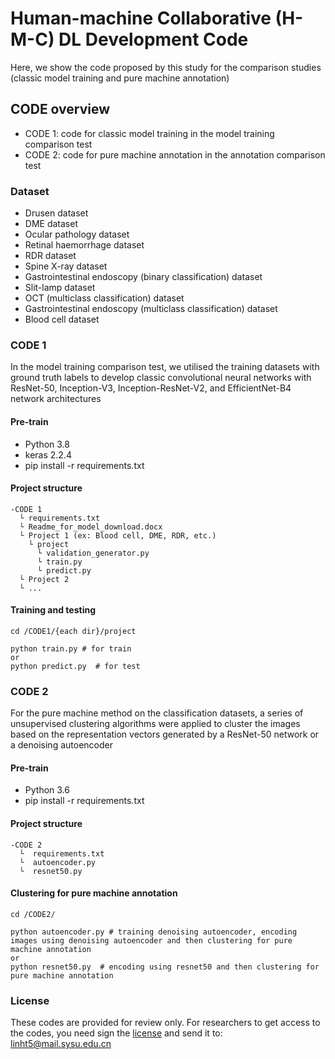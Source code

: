 # Human-machine Collaborative (H-M-C) DL Development Code
Here, we show the code proposed by this study for the comparison studies (classic model training and pure machine annotation)

## CODE overview
+ CODE 1: code for classic model training in the model training comparison test
+ CODE 2: code for pure machine annotation in the annotation comparison test

### Dataset
+ Drusen dataset
+ DME dataset
+ Ocular pathology dataset
+ Retinal haemorrhage dataset
+ RDR dataset
+ Spine X-ray dataset
+ Gastrointestinal endoscopy (binary classification) dataset
+ Slit-lamp dataset
+ OCT (multiclass classification) dataset
+ Gastrointestinal endoscopy (multiclass classification) dataset
+ Blood cell dataset

### CODE 1
In the model training comparison test, we utilised the training datasets with ground truth labels to develop classic convolutional neural networks with ResNet-50, Inception-V3, Inception-ResNet-V2, and EfficientNet-B4 network architectures

#### Pre-train
+ Python 3.8
+ keras 2.2.4
+ pip install -r requirements.txt

#### Project structure
```
-CODE 1
  └ requirements.txt
  └ Readme_for_model_download.docx
  └ Project 1 (ex: Blood cell, DME, RDR, etc.)
    └ project
      └ validation_generator.py
      └ train.py
      └ predict.py
  └ Project 2
  └ ...
```

#### Training and testing
```
cd /CODE1/{each dir}/project

python train.py # for train
or
python predict.py  # for test
```
### CODE 2
For the pure machine method on the classification datasets, a series of unsupervised clustering algorithms were applied to cluster the images based on the representation vectors generated by a ResNet-50 network or a denoising autoencoder

#### Pre-train
+ Python 3.6
+ pip install -r requirements.txt

#### Project structure
```
-CODE 2
  └  requirements.txt
  └  autoencoder.py
  └  resnet50.py 
```

#### Clustering for pure machine annotation
```
cd /CODE2/

python autoencoder.py # training denoising autoencoder, encoding images using denoising autoencoder and then clustering for pure machine annotation
or
python resnet50.py  # encoding using resnet50 and then clustering for pure machine annotation
```

### License
These codes are provided for review only. For researchers to get access to the codes, you need sign the [license](LicenseforHMC.pdf) and send it to: linht5@mail.sysu.edu.cn